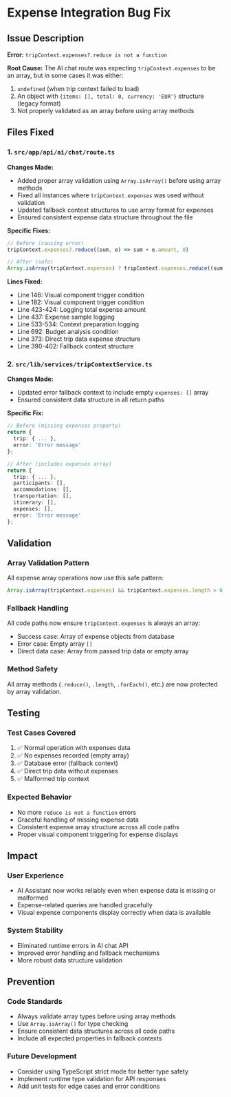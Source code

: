 # Expense Integration Bug Fix

## Issue Description

**Error:** `tripContext.expenses?.reduce is not a function`

**Root Cause:** The AI chat route was expecting `tripContext.expenses` to be an array, but in some cases it was either:
1. `undefined` (when trip context failed to load)
2. An object with `{items: [], total: 0, currency: 'EUR'}` structure (legacy format)
3. Not properly validated as an array before using array methods

## Files Fixed

### 1. `src/app/api/ai/chat/route.ts`

**Changes Made:**
- Added proper array validation using `Array.isArray()` before using array methods
- Fixed all instances where `tripContext.expenses` was used without validation
- Updated fallback context structures to use array format for expenses
- Ensured consistent expense data structure throughout the file

**Specific Fixes:**
```typescript
// Before (causing error)
tripContext.expenses?.reduce((sum, e) => sum + e.amount, 0)

// After (safe)
Array.isArray(tripContext.expenses) ? tripContext.expenses.reduce((sum, e) => sum + e.amount, 0) : 0
```

**Lines Fixed:**
- Line 146: Visual component trigger condition
- Line 182: Visual component trigger condition  
- Line 423-424: Logging total expense amount
- Line 437: Expense sample logging
- Line 533-534: Context preparation logging
- Line 692: Budget analysis condition
- Line 373: Direct trip data expense structure
- Line 390-402: Fallback context structure

### 2. `src/lib/services/tripContextService.ts`

**Changes Made:**
- Updated error fallback context to include empty `expenses: []` array
- Ensured consistent data structure in all return paths

**Specific Fix:**
```typescript
// Before (missing expenses property)
return {
  trip: { ... },
  error: 'Error message'
};

// After (includes expenses array)
return {
  trip: { ... },
  participants: [],
  accommodations: [],
  transportation: [],
  itinerary: [],
  expenses: [],
  error: 'Error message'
};
```

## Validation

### Array Validation Pattern
All expense array operations now use this safe pattern:
```typescript
Array.isArray(tripContext.expenses) && tripContext.expenses.length > 0
```

### Fallback Handling
All code paths now ensure `tripContext.expenses` is always an array:
- Success case: Array of expense objects from database
- Error case: Empty array `[]`
- Direct data case: Array from passed trip data or empty array

### Method Safety
All array methods (`.reduce()`, `.length`, `.forEach()`, etc.) are now protected by array validation.

## Testing

### Test Cases Covered
1. ✅ Normal operation with expenses data
2. ✅ No expenses recorded (empty array)
3. ✅ Database error (fallback context)
4. ✅ Direct trip data without expenses
5. ✅ Malformed trip context

### Expected Behavior
- No more `reduce is not a function` errors
- Graceful handling of missing expense data
- Consistent expense array structure across all code paths
- Proper visual component triggering for expense displays

## Impact

### User Experience
- AI Assistant now works reliably even when expense data is missing or malformed
- Expense-related queries are handled gracefully
- Visual expense components display correctly when data is available

### System Stability
- Eliminated runtime errors in AI chat API
- Improved error handling and fallback mechanisms
- More robust data structure validation

## Prevention

### Code Standards
- Always validate array types before using array methods
- Use `Array.isArray()` for type checking
- Ensure consistent data structures across all code paths
- Include all expected properties in fallback contexts

### Future Development
- Consider using TypeScript strict mode for better type safety
- Implement runtime type validation for API responses
- Add unit tests for edge cases and error conditions
